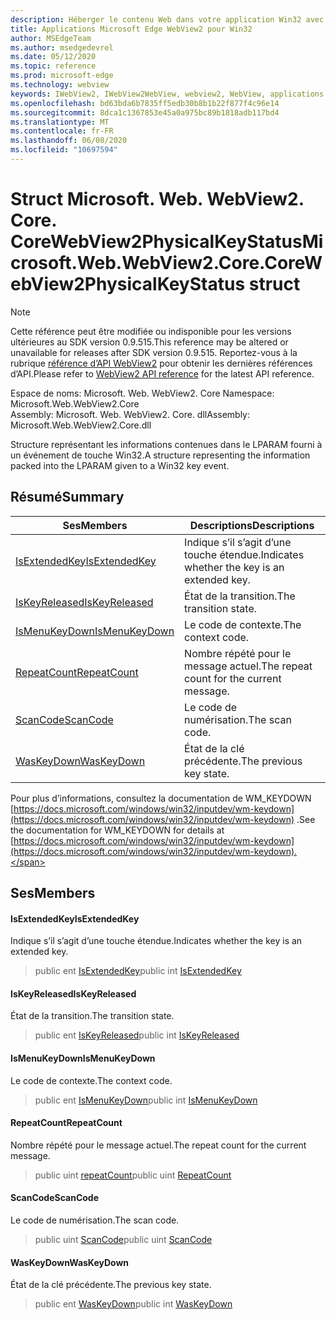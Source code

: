 ```yaml
---
description: Héberger le contenu Web dans votre application Win32 avec le contrôle Microsoft Edge WebView2
title: Applications Microsoft Edge WebView2 pour Win32
author: MSEdgeTeam
ms.author: msedgedevrel
ms.date: 05/12/2020
ms.topic: reference
ms.prod: microsoft-edge
ms.technology: webview
keywords: IWebView2, IWebView2WebView, webview2, WebView, applications Win32, Win32, Edge, ICoreWebView2, ICoreWebView2Controller, contrôle de navigateur, html Edge
ms.openlocfilehash: bd63bda6b7835ff5edb30b8b1b22f877f4c96e14
ms.sourcegitcommit: 8dca1c1367853e45a0a975bc89b1818adb117bd4
ms.translationtype: MT
ms.contentlocale: fr-FR
ms.lasthandoff: 06/08/2020
ms.locfileid: "10697594"
---
```

# <span data-ttu-id="3de05-104">Struct Microsoft. Web. WebView2. Core. CoreWebView2PhysicalKeyStatus</span><span class="sxs-lookup"><span data-stu-id="3de05-104">Microsoft.Web.WebView2.Core.CoreWebView2PhysicalKeyStatus struct</span></span> 

> [!NOTE]
> <span data-ttu-id="3de05-105">Cette référence peut être modifiée ou indisponible pour les versions ultérieures au SDK version 0.9.515.</span><span class="sxs-lookup"><span data-stu-id="3de05-105">This reference may be altered or unavailable for releases after SDK version 0.9.515.</span></span> <span data-ttu-id="3de05-106">Reportez-vous à la rubrique [référence d’API WebView2](../../../webview2-api-reference.md) pour obtenir les dernières références d’API.</span><span class="sxs-lookup"><span data-stu-id="3de05-106">Please refer to [WebView2 API reference](../../../webview2-api-reference.md) for the latest API reference.</span></span>

<span data-ttu-id="3de05-107">Espace de noms: Microsoft. Web. WebView2. Core </span><span class="sxs-lookup"><span data-stu-id="3de05-107">Namespace: Microsoft.Web.WebView2.Core</span></span>\
<span data-ttu-id="3de05-108">Assembly: Microsoft. Web. WebView2. Core. dll</span><span class="sxs-lookup"><span data-stu-id="3de05-108">Assembly: Microsoft.Web.WebView2.Core.dll</span></span>

<span data-ttu-id="3de05-109">Structure représentant les informations contenues dans le LPARAM fourni à un événement de touche Win32.</span><span class="sxs-lookup"><span data-stu-id="3de05-109">A structure representing the information packed into the LPARAM given to a Win32 key event.</span></span>

## <span data-ttu-id="3de05-110">Résumé</span><span class="sxs-lookup"><span data-stu-id="3de05-110">Summary</span></span>

 <span data-ttu-id="3de05-111">Ses</span><span class="sxs-lookup"><span data-stu-id="3de05-111">Members</span></span>                        | <span data-ttu-id="3de05-112">Descriptions</span><span class="sxs-lookup"><span data-stu-id="3de05-112">Descriptions</span></span>
--------------------------------|---------------------------------------------
[<span data-ttu-id="3de05-113">IsExtendedKey</span><span class="sxs-lookup"><span data-stu-id="3de05-113">IsExtendedKey</span></span>](#isextendedkey) | <span data-ttu-id="3de05-114">Indique s’il s’agit d’une touche étendue.</span><span class="sxs-lookup"><span data-stu-id="3de05-114">Indicates whether the key is an extended key.</span></span>
[<span data-ttu-id="3de05-115">IsKeyReleased</span><span class="sxs-lookup"><span data-stu-id="3de05-115">IsKeyReleased</span></span>](#iskeyreleased) | <span data-ttu-id="3de05-116">État de la transition.</span><span class="sxs-lookup"><span data-stu-id="3de05-116">The transition state.</span></span>
[<span data-ttu-id="3de05-117">IsMenuKeyDown</span><span class="sxs-lookup"><span data-stu-id="3de05-117">IsMenuKeyDown</span></span>](#ismenukeydown) | <span data-ttu-id="3de05-118">Le code de contexte.</span><span class="sxs-lookup"><span data-stu-id="3de05-118">The context code.</span></span>
[<span data-ttu-id="3de05-119">RepeatCount</span><span class="sxs-lookup"><span data-stu-id="3de05-119">RepeatCount</span></span>](#repeatcount) | <span data-ttu-id="3de05-120">Nombre répété pour le message actuel.</span><span class="sxs-lookup"><span data-stu-id="3de05-120">The repeat count for the current message.</span></span>
[<span data-ttu-id="3de05-121">ScanCode</span><span class="sxs-lookup"><span data-stu-id="3de05-121">ScanCode</span></span>](#scancode) | <span data-ttu-id="3de05-122">Le code de numérisation.</span><span class="sxs-lookup"><span data-stu-id="3de05-122">The scan code.</span></span>
[<span data-ttu-id="3de05-123">WasKeyDown</span><span class="sxs-lookup"><span data-stu-id="3de05-123">WasKeyDown</span></span>](#waskeydown) | <span data-ttu-id="3de05-124">État de la clé précédente.</span><span class="sxs-lookup"><span data-stu-id="3de05-124">The previous key state.</span></span>

<span data-ttu-id="3de05-125">Pour plus d’informations, consultez la documentation de WM_KEYDOWN [https://docs.microsoft.com/windows/win32/inputdev/wm-keydown](https://docs.microsoft.com/windows/win32/inputdev/wm-keydown) .</span><span class="sxs-lookup"><span data-stu-id="3de05-125">See the documentation for WM_KEYDOWN for details at [https://docs.microsoft.com/windows/win32/inputdev/wm-keydown](https://docs.microsoft.com/windows/win32/inputdev/wm-keydown).</span></span>

## <span data-ttu-id="3de05-126">Ses</span><span class="sxs-lookup"><span data-stu-id="3de05-126">Members</span></span>

#### <span data-ttu-id="3de05-127">IsExtendedKey</span><span class="sxs-lookup"><span data-stu-id="3de05-127">IsExtendedKey</span></span> 

<span data-ttu-id="3de05-128">Indique s’il s’agit d’une touche étendue.</span><span class="sxs-lookup"><span data-stu-id="3de05-128">Indicates whether the key is an extended key.</span></span>

> <span data-ttu-id="3de05-129">public ent [IsExtendedKey](#isextendedkey)</span><span class="sxs-lookup"><span data-stu-id="3de05-129">public int [IsExtendedKey](#isextendedkey)</span></span>

#### <span data-ttu-id="3de05-130">IsKeyReleased</span><span class="sxs-lookup"><span data-stu-id="3de05-130">IsKeyReleased</span></span> 

<span data-ttu-id="3de05-131">État de la transition.</span><span class="sxs-lookup"><span data-stu-id="3de05-131">The transition state.</span></span>

> <span data-ttu-id="3de05-132">public ent [IsKeyReleased](#iskeyreleased)</span><span class="sxs-lookup"><span data-stu-id="3de05-132">public int [IsKeyReleased](#iskeyreleased)</span></span>

#### <span data-ttu-id="3de05-133">IsMenuKeyDown</span><span class="sxs-lookup"><span data-stu-id="3de05-133">IsMenuKeyDown</span></span> 

<span data-ttu-id="3de05-134">Le code de contexte.</span><span class="sxs-lookup"><span data-stu-id="3de05-134">The context code.</span></span>

> <span data-ttu-id="3de05-135">public ent [IsMenuKeyDown](#ismenukeydown)</span><span class="sxs-lookup"><span data-stu-id="3de05-135">public int [IsMenuKeyDown](#ismenukeydown)</span></span>

#### <span data-ttu-id="3de05-136">RepeatCount</span><span class="sxs-lookup"><span data-stu-id="3de05-136">RepeatCount</span></span> 

<span data-ttu-id="3de05-137">Nombre répété pour le message actuel.</span><span class="sxs-lookup"><span data-stu-id="3de05-137">The repeat count for the current message.</span></span>

> <span data-ttu-id="3de05-138">public uint [repeatCount](#repeatcount)</span><span class="sxs-lookup"><span data-stu-id="3de05-138">public uint [RepeatCount](#repeatcount)</span></span>

#### <span data-ttu-id="3de05-139">ScanCode</span><span class="sxs-lookup"><span data-stu-id="3de05-139">ScanCode</span></span> 

<span data-ttu-id="3de05-140">Le code de numérisation.</span><span class="sxs-lookup"><span data-stu-id="3de05-140">The scan code.</span></span>

> <span data-ttu-id="3de05-141">public uint [ScanCode](#scancode)</span><span class="sxs-lookup"><span data-stu-id="3de05-141">public uint [ScanCode](#scancode)</span></span>

#### <span data-ttu-id="3de05-142">WasKeyDown</span><span class="sxs-lookup"><span data-stu-id="3de05-142">WasKeyDown</span></span> 

<span data-ttu-id="3de05-143">État de la clé précédente.</span><span class="sxs-lookup"><span data-stu-id="3de05-143">The previous key state.</span></span>

> <span data-ttu-id="3de05-144">public ent [WasKeyDown](#waskeydown)</span><span class="sxs-lookup"><span data-stu-id="3de05-144">public int [WasKeyDown](#waskeydown)</span></span>

